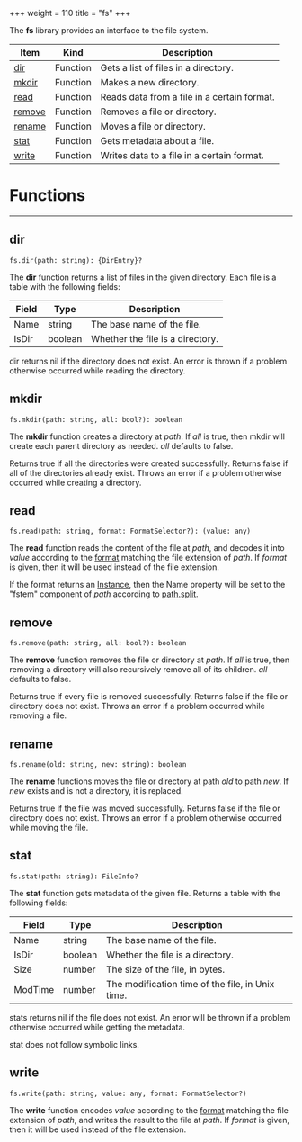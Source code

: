 +++
weight = 110
title = "fs"
+++

The **fs** library provides an interface to the file system.

| Item | Kind | Description |
| --- | --- | --- |
| [dir](#dir) | Function | Gets a list of files in a directory. |
| [mkdir](#mkdir) | Function | Makes a new directory. |
| [read](#read) | Function | Reads data from a file in a certain format. |
| [remove](#remove) | Function | Removes a file or directory. |
| [rename](#rename) | Function | Moves a file or directory. |
| [stat](#stat) | Function | Gets metadata about a file. |
| [write](#write) | Function | Writes data to a file in a certain format. |

# Functions

----

## dir

 `fs.dir(path: string): {DirEntry}?`

The **dir** function returns a list of files in the given directory. Each
file is a table with the following fields:

| Field | Type | Description |
| --- | --- | --- |
| Name | string | The base name of the file. |
| IsDir | boolean | Whether the file is a directory. |

dir returns nil if the directory does not exist. An error is thrown if a
problem otherwise occurred while reading the directory.

## mkdir

 `fs.mkdir(path: string, all: bool?): boolean`

The **mkdir** function creates a directory at *path*. If *all*
is true, then mkdir will create each parent directory as needed. *all*
defaults to false.

Returns true if all the directories were created successfully. Returns false
if all of the directories already exist. Throws an error if a problem otherwise
occurred while creating a directory.

## read

 `fs.read(path: string, format: FormatSelector?): (value: any)`

The **read** function reads the content of the file at *path*, and
decodes it into *value* according to the [format](frag:formats)
matching the file extension of *path*. If *format* is given, then it
will be used instead of the file extension.

If the format returns an [Instance](type:Instance), then the Name property will be
set to the "fstem" component of *path* according to [path.split](api:path.split).

## remove

 `fs.remove(path: string, all: bool?): boolean`

The **remove** function removes the file or directory at *path*. If
*all* is true, then removing a directory will also recursively remove all
of its children. *all* defaults to false.

Returns true if every file is removed successfully. Returns false if the file
or directory does not exist. Throws an error if a problem occurred while
removing a file.

## rename

 `fs.rename(old: string, new: string): boolean`

The **rename** functions moves the file or directory at path *old* to
path *new*. If *new* exists and is not a directory, it is
replaced.

Returns true if the file was moved successfully. Returns false if the file or
directory does not exist. Throws an error if a problem otherwise occurred while
moving the file.

## stat

 `fs.stat(path: string): FileInfo?`

The **stat** function gets metadata of the given file. Returns a table
with the following fields:

| Field | Type | Description |
| --- | --- | --- |
| Name | string | The base name of the file. |
| IsDir | boolean | Whether the file is a directory. |
| Size | number | The size of the file, in bytes. |
| ModTime | number | The modification time of the file, in Unix time. |

stats returns nil if the file does not exist. An error will be thrown if a
problem otherwise occurred while getting the metadata.

stat does not follow symbolic links.

## write

 `fs.write(path: string, value: any, format: FormatSelector?)`

The **write** function encodes *value* according to the [format](frag:formats) matching the file extension of *path*, and
writes the result to the file at *path*. If *format* is given, then it
will be used instead of the file extension.
